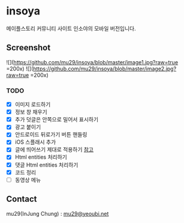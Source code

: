 # insoya
메이플스토리 커뮤니티 사이트 인소야의 모바일 버전입니다.

## Screenshot
![](https://github.com/mu29/insoya/blob/master/image1.jpg?raw=true =200x)
![](https://github.com/mu29/insoya/blob/master/image2.jpg?raw=true =200x)

### TODO
- [x] 이미지 로드하기
- [x] 정보 창 채우기
- [x] 추가 덧글은 안쪽으로 밀어서 표시하기
- [x] 광고 붙이기
- [x] 안드로이드 뒤로가기 버튼 핸들링
- [x] iOS 스플래시 추가
- [x] 글에 띄어쓰기 제대로 적용하기 [참고](https://github.com/cheeriojs/cheerio/issues/839)
- [x] Html entities 처리하기
- [x] 댓글 Html entities 처리하기
- [x] 코드 정리
- [ ] 동영상 메뉴

## Contact
mu29(InJung Chung) : mu29@yeoubi.net
